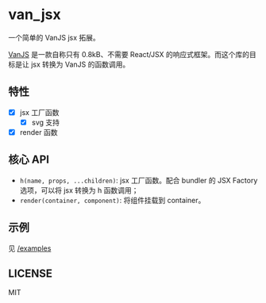 # van_jsx

一个简单的 VanJS jsx 拓展。

[VanJS] 是一款自称只有 0.8kB、不需要 React/JSX 的响应式框架。而这个库的目标是让 jsx 转换为 VanJS 的函数调用。

## 特性

- [x] jsx 工厂函数
    - [x] svg 支持
- [x] render 函数

## 核心 API

- `h(name, props, ...children)`: jsx 工厂函数。配合 bundler 的 JSX Factory 选项，可以将 jsx 转换为 h 函数调用；
- `render(container, component)`: 将组件挂载到 container。

## 示例

见 [/examples](/examples/)

## LICENSE

MIT

[VanJS]: https://vanjs.org/




